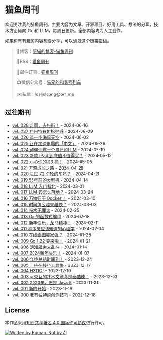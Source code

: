 # 猫鱼周刊

欢迎关注我的猫鱼周刊，主要内容为文章、开源项目、好用工具、想法的分享，技术方面倾向 Go 和 LLM，每周日更新。全部内容均为人工创作。

如果你有有趣的内容想要分享，可以通过这个链接[投稿](https://github.com/LeslieLeung/cat-fish-weekly/issues/new?assignees=LeslieLeung&labels=&projects=&template=recommendations.md)。

> 📝博客：[阿猫的博客-猫鱼周刊](https://ameow.xyz/categories/weekly)
>
> 📡RSS：[猫鱼周刊](https://ameow.xyz/feed/categories/weekly.xml)
>
> 📮邮件订阅：[猫鱼周刊](https://quail.ink/ameow)
>
> 📺微信公众号：[猫兄的和谐号列车](http://img.ameow.xyz/202401141448662.png)
>
> ✉️私信：[leslieleung@pm.me](mailto:leslieleung@pm.me)

## 过往期刊

- [vol. 028 走啊，去扫街！](https://ameow.xyz/archives/weekly-028) - 2024-06-16
- [vol. 027 广州特有的松弛感](https://ameow.xyz/archives/weekly-027) - 2024-06-09
- [vol. 026 退一步海阔天空](https://ameow.xyz/archives/weekly-026) - 2024-06-02
- [vol. 025 正在加速崩塌的「中文」](https://ameow.xyz/archives/weekly-025) - 2024-05-26
- [vol. 024 如何训练一个自己的LLM](https://ameow.xyz/archives/weekly-024) - 2024-05-19
- [vol. 023 新款 iPad 到底值不值得买？](https://ameow.xyz/archives/weekly-023) - 2024-05-12
- [vol. 022 小心你的 S3 桶！](https://ameow.xyz/archives/weekly-022) - 2024-05-05
- [vol. 021 开源成长之路](https://ameow.xyz/archives/weekly-021) - 2024-04-28
- [vol. 020 见过 72 个轮的车吗？](https://ameow.xyz/archives/weekly-020) - 2024-04-21
- [vol. 019 55年前的大型机](https://ameow.xyz/archives/weekly-019) - 2024-04-14
- [vol. 018 LLM 入门指北](https://ameow.xyz/archives/weekly-018) - 2024-03-31
- [vol. 017 LLM 该怎么落地？](https://ameow.xyz/archives/weekly-017) - 2024-03-24
- [vol. 016 万物归于 Docker ！](https://ameow.xyz/archives/weekly-016) - 2024-03-10
- [vol. 015 时间怎么越来越快？](https://ameow.xyz/archives/weekly-015) - 2024-03-03
- [vol. 014 技术无罪论](https://ameow.xyz/archives/weekly-014) - 2024-02-25
- [vol. 013 Go 的函数式编程](https://ameow.xyz/archives/weekly-013) - 2024-02-18
- [vol. 012 新年快乐，龙马精神！](https://ameow.xyz/archives/weekly-012) - 2024-02-11
- [vol. 011 程序员应该知道的心理学](https://ameow.xyz/archives/weekly-011) - 2024-02-04
- [vol. 010 在线画图哪家强？](https://ameow.xyz/archives/weekly-010) - 2024-01-28
- [vol. 009 Go 1.22 要来啦！](https://ameow.xyz/archives/weekly-009) - 2024-01-21
- [vol. 008 通知服务大乱斗](https://ameow.xyz/archives/weekly-008) - 2024-01-14
- [vol. 007 2024新年快乐！](https://ameow.xyz/archives/weekly-007) - 2024-01-07
- [vol. 006 年终总结时间到！](https://ameow.xyz/archives/weekly-006) - 2023-12-24
- [vol. 005 一些在线小工具集](https://ameow.xyz/archives/weekly-005) - 2023-12-17
- [vol. 004 H311O!](https://ameow.xyz/archives/weekly-004) - 2023-12-10
- [vol. 003 可交互的技术文章真是泰酷辣！](https://ameow.xyz/archives/weekly-003) - 2023-12-03
- [vol. 002 2023年，但是 Java 8](https://ameow.xyz/archives/weekly-002) - 2023-11-26
- [vol. 001 新的开始](https://ameow.xyz/archives/weekly-001) - 2023-11-19
- [vol. 000 我有独特的创作技巧](https://ameow.xyz/archives/weekly-000) - 2022-12-18


## License
本作品采用[知识共享署名 4.0 国际许可协议](http://creativecommons.org/licenses/by/4.0/)进行许可。

<a href="https://notbyai.fyi"><img src="https://img.ameow.xyz/202311192112248.svg" alt="Written by Human, Not by AI"></a>